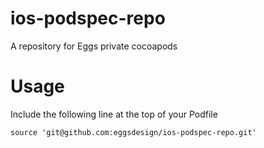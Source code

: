 # ios-podspec-repo
A repository for Eggs private cocoapods


# Usage
Include the following line at the top of your Podfile

`source 'git@github.com:eggsdesign/ios-podspec-repo.git'`
